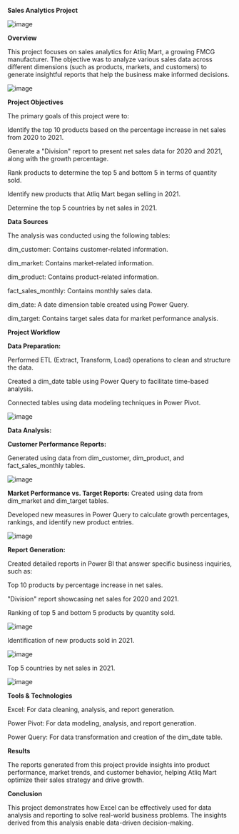 **Sales Analytics Project**

![image](https://github.com/user-attachments/assets/e89605c4-e299-49aa-8daa-c97dcc83a573)


**Overview**

This project focuses on sales analytics for Atliq Mart, a growing FMCG manufacturer. The objective was to analyze various sales data across different dimensions (such as products, markets, and customers) to generate insightful reports that help the business make informed decisions.

![image](https://github.com/user-attachments/assets/0810895f-e0cc-4c77-bfb0-92fbf07b6157)


**Project Objectives**

The primary goals of this project were to:

Identify the top 10 products based on the percentage increase in net sales from 2020 to 2021.

Generate a "Division" report to present net sales data for 2020 and 2021, along with the growth percentage.

Rank products to determine the top 5 and bottom 5 in terms of quantity sold.

Identify new products that Atliq Mart began selling in 2021.

Determine the top 5 countries by net sales in 2021.

**Data Sources**

The analysis was conducted using the following tables:

dim_customer: Contains customer-related information.

dim_market: Contains market-related information.

dim_product: Contains product-related information.

fact_sales_monthly: Contains monthly sales data.

dim_date: A date dimension table created using Power Query.

dim_target: Contains target sales data for market performance analysis.

**Project Workflow**

**Data Preparation:**

Performed ETL (Extract, Transform, Load) operations to clean and structure the data.

Created a dim_date table using Power Query to facilitate time-based analysis.

Connected tables using data modeling techniques in Power Pivot.

![image](https://github.com/user-attachments/assets/310011fb-24e5-48cb-b9fb-46aca9880cee)


**Data Analysis:**

**Customer Performance Reports:**

Generated using data from dim_customer, dim_product, and fact_sales_monthly tables.

![image](https://github.com/user-attachments/assets/f7979f15-af1e-4176-980f-0900bf8fbf31)


**Market Performance vs. Target Reports:** Created using data from dim_market and dim_target tables.

Developed new measures in Power Query to calculate growth percentages, rankings, and identify new product entries.

![image](https://github.com/user-attachments/assets/dd80dcf1-01f2-443f-9adb-b8583199aeaf)


**Report Generation:**

Created detailed reports in Power BI that answer specific business inquiries, such as:

Top 10 products by percentage increase in net sales.

"Division" report showcasing net sales for 2020 and 2021.

Ranking of top 5 and bottom 5 products by quantity sold.

![image](https://github.com/user-attachments/assets/b1a4a9bd-5784-49af-933f-4dfba7760cff)


Identification of new products sold in 2021.

![image](https://github.com/user-attachments/assets/656053bf-e333-44f6-9004-9a70982b6d9d)


Top 5 countries by net sales in 2021.

![image](https://github.com/user-attachments/assets/519ffdaa-7c80-44a3-8d73-f9670a3bcdf7)


**Tools & Technologies**

Excel: For data cleaning, analysis, and report generation.

Power Pivot: For data modeling, analysis, and report generation.

Power Query: For data transformation and creation of the dim_date table.

**Results**

The reports generated from this project provide insights into product performance, market trends, and customer behavior, helping Atliq Mart optimize their sales strategy and drive growth.

**Conclusion**

This project demonstrates how Excel can be effectively used for data analysis and reporting to solve real-world business problems. The insights derived from this analysis enable data-driven decision-making.



